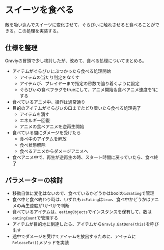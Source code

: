 # スイーツを食べる
敵を吸い込んでスイーツに変化させて、ぐらびぃに触れさせると食べることができる。この処理を実装する。

## 仕様を整理
Graviyの冒頭で少し検討したが、改めて、食べる処理についてまとめる。

- アイテムがぐらびぃにぶつかったら食べる処理開始
  - アイテムの当たり判定をなくす
  - アイテムが、プレイヤーまで指定の秒数で辿り着くように設定
  - ぐらびぃの食べフラグをtrueにして、アニメ開始＆食べアニメ速度を1にする
- 食べているアニメ中、操作は通常通り
- 目的のアイテムがぐらびぃの口までたどり着いたら食べる処理完了
  - アイテムを消す
  - エネルギー回復
  - アニメの食べアニメを逆再生開始
- 食べている間にダメージを受けたら
  - 食べ中のアイテムを解放
  - 食べ状態解除
  - 食べるアニメからダメージアニメへ
- 食べアニメ中で、再生が逆再生の時、スタート時間に戻っていたら、食べ終了

## パラメーターの検討
- 移動自体に変化はないので、食べているかどうかはboolの`isEating`で管理
- 食べ中と食べ終わり時は、いずれも`isEating`は`true`、食べ中かどうかはアニメの再生速度が1か-1かで判断
- 食べているアイテムは、`eatingObjects`でインスタンスを保有して、数は`eatingCount`で管理する
- アイテムが目的地に到達したら、アイテムから`Graviy.EatDone(this)`を呼び出す
- 途中でダメージを受けてアイテムを放出するために、アイテムに`ReleaseEat()`メソッドを実装

